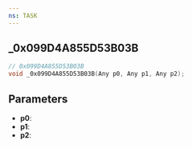 ```yaml
---
ns: TASK
---
```

## _0x099D4A855D53B03B

```c
// 0x099D4A855D53B03B
void _0x099D4A855D53B03B(Any p0, Any p1, Any p2);
```

## Parameters
* **p0**:
* **p1**:
* **p2**:
